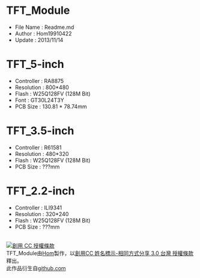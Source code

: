 TFT_Module
========
* File Name   : Readme.md
* Author      : Hom19910422
* Update      : 2013/11/14


TFT_5-inch
========
* Controller : RA8875
* Resolution : 800*480
* Flash      : W25Q128FV (128M Bit)
* Font       : GT30L24T3Y
* PCB Size   : 130.81 * 78.74mm  


TFT_3.5-inch
========
* Controller : R61581
* Resolution : 480*320
* Flash      : W25Q128FV (128M Bit)
* PCB Size   : ???mm  


TFT_2.2-inch
========
* Controller : ILI9341
* Resolution : 320*240
* Flash      : W25Q128FV (128M Bit)
* PCB Size   : ???mm  
  
  
<br>  
<a rel="license" href="http://creativecommons.org/licenses/by-sa/3.0/tw/deed.zh_TW"><img alt="創用 CC 授權條款" style="border-width:0" src="http://i.creativecommons.org/l/by-sa/3.0/tw/88x31.png" /></a><br /><span xmlns:dct="http://purl.org/dc/terms/" property="dct:title">TFT_Module</span>由<a xmlns:cc="http://creativecommons.org/ns#" href="https://plus.google.com/u/0/112822505513154783828/posts" property="cc:attributionName" rel="cc:attributionURL">Hom</a>製作，以<a rel="license" href="http://creativecommons.org/licenses/by-sa/3.0/tw/deed.zh_TW">創用CC 姓名標示-相同方式分享 3.0 台灣 授權條款</a>釋出。<br />此作品衍生自<a xmlns:dct="http://purl.org/dc/terms/" href="https://github.com/Hom19910422" rel="dct:source">github.com</a>